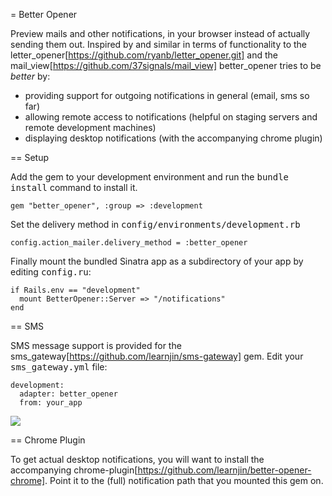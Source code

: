 = Better Opener

Preview mails and other notifications, in your browser instead of actually
sending them out. Inspired by and similar in terms of functionality to the
letter_opener[https://github.com/ryanb/letter_opener.git] and the
mail_view[https://github.com/37signals/mail_view] better_opener tries
to be *better* by:

- providing support for outgoing notifications in general (email, sms so far)
- allowing remote access to notifications (helpful on staging servers and remote development machines)
- displaying desktop notifications (with the accompanying chrome plugin)


== Setup

Add the gem to your development environment and run the <tt>bundle install</tt> command to install it.

    gem "better_opener", :group => :development

Set the delivery method in <tt>config/environments/development.rb</tt>

    config.action_mailer.delivery_method = :better_opener

Finally mount the bundled Sinatra app as a subdirectory of your app by editing <tt>config.ru</tt>:

    if Rails.env == "development"
      mount BetterOpener::Server => "/notifications"
    end

== SMS

SMS message support is provided for the sms_gateway[https://github.com/learnjin/sms-gateway] gem.
Edit your <tt>sms_gateway.yml</tt> file:

    development:
      adapter: better_opener
      from: your_app

<img src=../sms.jpg>


==  Chrome Plugin

To get actual desktop notifications, you will want to install
the accompanying chrome-plugin[https://github.com/learnjin/better-opener-chrome].
Point it to the (full) notification path that you mounted this gem on.


